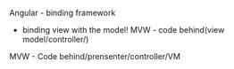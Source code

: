 Angular - binding framework
- binding view with the model!
 MVW - code behind(view model/controller/)

 MVW - Code behind/prensenter/controller/VM